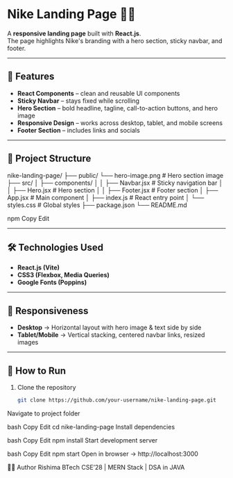 # Nike Landing Page 🏀👟

A **responsive landing page** built with **React.js**.  
The page highlights Nike's branding with a hero section, sticky navbar, and footer.  

---

## 🚀 Features
- **React Components** – clean and reusable UI components  
- **Sticky Navbar** – stays fixed while scrolling  
- **Hero Section** – bold headline, tagline, call-to-action buttons, and hero image  
- **Responsive Design** – works across desktop, tablet, and mobile screens  
- **Footer Section** – includes links and socials  

---

## 📂 Project Structure
nike-landing-page/
├── public/
 └── hero-image.png # Hero section image
├── src/
│ ├── components/
│ │ ├── Navbar.jsx # Sticky navigation bar
│ │ ├── Hero.jsx # Hero section
│ │ ├── Footer.jsx # Footer section
│ ├── App.jsx # Main component
│ ├── index.js # React entry point
│ └── styles.css # Global styles
├── package.json
└── README.md

npm
Copy
Edit

---

## 🛠️ Technologies Used
- **React.js (Vite)**  
- **CSS3 (Flexbox, Media Queries)**  
- **Google Fonts (Poppins)**  

---

## 📱 Responsiveness
- **Desktop** → Horizontal layout with hero image & text side by side  
- **Tablet/Mobile** → Vertical stacking, centered navbar links, resized images  

---

## 🎯 How to Run
1. Clone the repository  
   ```bash
   git clone https://github.com/your-username/nike-landing-page.git
Navigate to project folder

bash
Copy
Edit
cd nike-landing-page
Install dependencies

bash
Copy
Edit
npm install
Start development server

bash
Copy
Edit
npm start
Open in browser → http://localhost:3000




👩‍💻 Author
Rishima 
BTech CSE’28 | MERN Stack | DSA in JAVA
